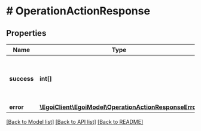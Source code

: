 # # OperationActionResponse

## Properties

Name | Type | Description | Notes
------------ | ------------- | ------------- | -------------
**success** | **int[]** | Array of operation IDs referencing successful operations | [optional] 
**error** | [**\EgoiClient\EgoiModel\OperationActionResponseError**](OperationActionResponseError.md) |  | [optional] 

[[Back to Model list]](../../README.md#documentation-for-models) [[Back to API list]](../../README.md#documentation-for-api-endpoints) [[Back to README]](../../README.md)


